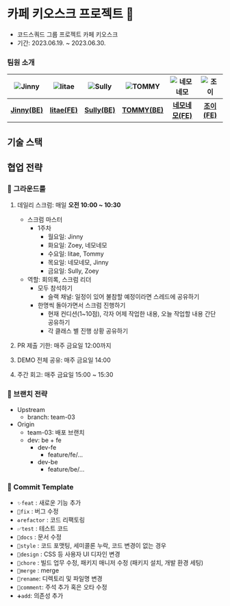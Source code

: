 # 카페 키오스크 프로젝트 🤖

- 코드스쿼드 그룹 프로젝트 카페 키오스크
- 기간: 2023.06.19. ~ 2023.06.30.

### 팀원 소개

| ![Jinny](https://ca.slack-edge.com/T74H5245A-U04FBH4JC8N-58db7ac4b237-512) | ![litae](https://ca.slack-edge.com/T74H5245A-U04FLR740EA-794e3d7f3967-512) | ![Sully](https://ca.slack-edge.com/T74H5245A-U04G77HQF32-50b19d5bee54-512) | ![TOMMY](https://ca.slack-edge.com/T74H5245A-U04FHRKM71R-f5315c8f4532-512) | ![네모네모](https://ca.slack-edge.com/T74H5245A-U04FHMZMB50-34d5ca999794-512) | ![조이](https://ca.slack-edge.com/T74H5245A-U04FHEYNKPC-c383864b42a2-512) |
| :------------------------------------------------------------------------: | :------------------------------------------------------------------------: | :------------------------------------------------------------------------: | :------------------------------------------------------------------------: | :---------------------------------------------------------------------------: | :-----------------------------------------------------------------------: |
|                [**Jinny(BE)**](https://github.com/jinny-l)                 |                [**litae(FE)**](https://github.com/qkdflrgs)                |                [**Sully(BE)**](https://github.com/won4885)                 |               [**TOMMY(BE)**](https://github.com/HyowonSin)                |            [**네모네모(FE)**](https://github.com/yonghwankim-dev)             |                [**조이(FE)**](https://github.com/youzysu)                 |

## 기술 스택

## 협업 전략

### 📌 그라운드룰

1. 데일리 스크럼: 매일 **오전 10:00 ~ 10:30**

   - 스크럼 마스터
     - 1주차
       - 월요일: Jinny
       - 화요일: Zoey, 네모네모
       - 수요일: litae, Tommy
       - 목요일: 네모네모, Jinny
       - 금요일: Sully, Zoey
   - 역할: 회의록, 스크럼 리더
     - 모두 참석하기
       - 슬랙 채널: 일정이 있어 불참할 예정이라면 스레드에 공유하기
     - 한명씩 돌아가면서 스크럼 진행하기
       - 현재 컨디션(1~10점), 각자 어제 작업한 내용, 오늘 작업할 내용 간단 공유하기
       - 각 클래스 별 진행 상황 공유하기

1. PR 제출 기한: 매주 금요일 12:00까지

1. DEMO 전체 공유: 매주 금요일 14:00

1. 주간 회고: 매주 금요일 15:00 ~ 15:30

### 📌 브랜치 전략

- Upstream
  - branch: team-03
- Origin
  - team-03: 배포 브랜치
  - dev: be + fe
    - dev-fe
      - feature/fe/...
    - dev-be
      - feature/be/...

### 📌 Commit Template

- `✨feat` : 새로운 기능 추가
- `🐛fix` : 버그 수정
- `♻️refactor` : 코드 리팩토링
- `✅test` : 테스트 코드
- `📝docs` : 문서 수정
- `🎨style` : 코드 포맷팅, 세미콜론 누락, 코드 변경이 없는 경우
- `💄design` : CSS 등 사용자 UI 디자인 변경
- `🔧chore` : 빌드 업무 수정, 패키지 매니저 수정 (패키지 설치, 개발 환경 세팅)
- `🔀merge` : merge
- `🚚rename`: 디렉토리 및 파일명 변경
- `🌱comment`: 주석 추가 혹은 오타 수정
- `➕add`: 의존성 추가
